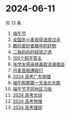 # 2024-06-11

共 13 条

<!-- BEGIN ZHIHUSEARCH -->
<!-- 最后更新时间 Tue Jun 11 2024 12:04:21 GMT+0800 (China Standard Time) -->
1. [端午节](https://www.zhihu.com/search?q=端午节)
1. [全国冬小麦收获进度过半](https://www.zhihu.com/search?q=全国冬小麦收获进度过半)
1. [数码爱好者眼中的好物](https://www.zhihu.com/search?q=数码爱好者眼中的好物)
1. [二胎妈妈的经验之选](https://www.zhihu.com/search?q=二胎妈妈的经验之选)
1. [100个知乎答主](https://www.zhihu.com/search?q=100个知乎答主)
1. [张学友感染病毒取消演唱会](https://www.zhihu.com/search?q=张学友感染病毒取消演唱会)
1. [丹麦首相遭殴打](https://www.zhihu.com/search?q=丹麦首相遭殴打)
1. [2024 高考广东物理](https://www.zhihu.com/search?q=2024%20高考广东物理)
1. [端午假期第一天金价大跌](https://www.zhihu.com/search?q=端午假期第一天金价大跌)
1. [端午节不同地区习俗](https://www.zhihu.com/search?q=端午节不同地区习俗)
1. [2024 高考文综](https://www.zhihu.com/search?q=2024%20高考文综)
1. [2024 高考物理](https://www.zhihu.com/search?q=2024%20高考物理)
1. [2024 高考理综](https://www.zhihu.com/search?q=2024%20高考理综)
<!-- END ZHIHUSEARCH -->
